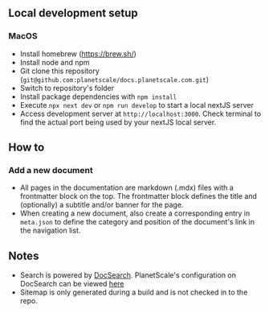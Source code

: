 ## Local development setup

### MacOS

- Install homebrew (https://brew.sh/)
- Install node and npm
- Git clone this repository (`git@github.com:planetscale/docs.planetscale.com.git`)
- Switch to repository's folder
- Install package dependencies with `npm install`
- Execute `npx next dev` or `npm run develop` to start a local nextJS server
- Access development server at `http://localhost:3000`. Check terminal to find the actual port being used by your nextJS local server.

## How to

### Add a new document

- All pages in the documentation are markdown (.mdx) files with a frontmatter block on the top. The frontmatter block defines the title and (optionally) a subtitle and/or banner for the page.
- When creating a new document, also create a corresponding entry in `meta.json` to define the category and position of the document's link in the navigation list.

## Notes

- Search is powered by [DocSearch](https://docsearch.algolia.com/). PlanetScale's configuration on DocSearch can be viewed [here](https://github.com/algolia/docsearch-configs/blob/master/configs/planetscale.json)
- Sitemap is only generated during a build and is not checked in to the repo.
